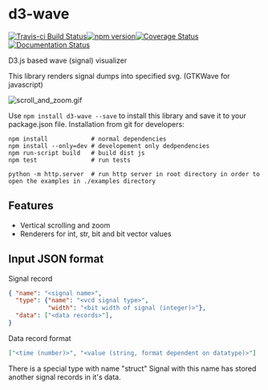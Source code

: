 # d3-wave
[![Travis-ci Build Status](https://travis-ci.org/Nic30/d3-wave.png?branch=master)](https://travis-ci.org/Nic30/d3-wave)[![npm version](https://badge.fury.io/js/d3-wave.svg)](https://badge.fury.io/js/d3-wave)[![Coverage Status](https://coveralls.io/repos/github/Nic30/d3-wave/badge.svg?branch=master)](https://coveralls.io/github/Nic30/d3-wave?branch=master)[![Documentation Status](https://readthedocs.org/projects/d3-wave/badge/?version=latest)](http://d3-wave.readthedocs.io/en/latest/?badge=latest)

D3.js based wave (signal) visualizer

This library renders signal dumps into specified svg. (GTKWave for javascript)


![scroll_and_zoom.gif](doc/scroll_and_zoom.gif)

Use `npm install d3-wave --save` to install this library and save it to your package.json file.
Installation from git for developers:
```
npm install            # normal dependencies
npm install --only=dev # developement only dedpendencies
npm run-script build   # build dist js
npm test               # run tests

python -m http.server  # run http server in root directory in order to open the examples in ./examples directory
```

## Features

* Vertical scrolling and zoom
* Renderers for int, str, bit and bit vector values


## Input JSON format


Signal record 
```json
{ "name": "<signal name>",
  "type": {"name": "<vcd signal type>",
           "width": "<bit width of signal (integer)>"},
  "data": ["<data records>"],
}
```

Data record format
```json
["<time (number)>", "<value (string, format dependent on datatype)>"]
```

There is a special type with name "struct"
Signal with this name has stored another signal records in it's data.
